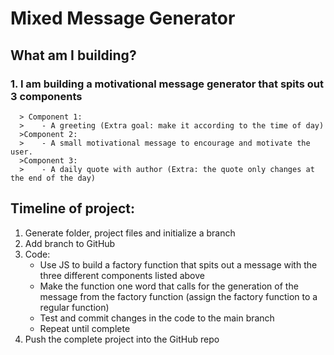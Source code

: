 # **Mixed Message Generator**

## What am I building? 

###  1. I am building a motivational message generator that spits out 3 components

      > Component 1:
      >    - A greeting (Extra goal: make it according to the time of day)
      >Component 2:
      >    - A small motivational message to encourage and motivate the user.
      >Component 3:
      >    - A daily quote with author (Extra: the quote only changes at the end of the day)

## Timeline of project: 

   1. Generate folder, project files and initialize a branch
   2. Add branch to GitHub
   3. Code:
       - Use JS to build a factory function that spits out a message with the three different components listed above
       - Make the function one word that calls for the generation of the message from the factory function (assign the factory function to a regular function)
       - Test and commit changes in the code to the main branch 
       - Repeat until complete
   4. Push the complete project into the GitHub repo
